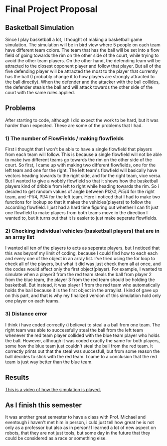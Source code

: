 # Final Project Proposal
## Basketball Simulation
Since I play basketball a lot, I thought of making a basketball game simulation. The simulation will be in bird view where 5 people on each team have different team colors. The team that has the ball will be set into a flow field of going towards the rim on the other side of the court, while trying to avoid the other team players. On the other hand, the defending team will be attracted to the closest opponent player and follow that player. But all of the five defending player will be attracted the most to the player that currently has the ball (I probably change it to how players are strongly attracted to the ball directly). When the defender and the attacker with the ball collides, the defender steals the ball and will attack towards the other side of the court with the same rules applied.

## Problems
After starting to code, although I did expect the work to be hard, but it was harder than i expected.
These are some of the problems that I had.

### 1) The number of FlowFields / making flowfields
First i thought that I won't be able to have a single flowfield that players from each team will follow. This is because a single flowfield will not be able to make two different teams go towards the rim on the other side of the court. So first, I came up with making two different flowfields, one for the left team and one for the right. The left team's flowfield will basically have vectors heading towards to the right side, and for the right team, vice versa. But I wanted to give a wobbly flowfield so that it shows how the basketball players kind of dribble from left to right while heading towards the rim. So i decided to get random values of angle between PI*3/4, PI*5/4 for the right team, and -PI/4, PI/4 for the left team. Here i noticed that I had to make two functions for lookup so that it makes the vehicles(players) to follow the according flowfield. I just had a hard time figuring out whether I can fit just one flowfield to make players from both teams move in the direction I wanted to, but it turns out that it is easier to just make seperate flowfields.

### 2) Checking individual vehicles (basketball players) that are in an array list
I wanted all ten of the players to acts as seperate players, but I noticed that this was beyonf my limit of coding, because I could find how to each each and every one of the object in an array list. I've tried using the for loop to check all of the players, but what it did was just check them all at once, and the codes would affect only the first object(player). For example, I wanted to simulate when a player3 from the red team steals the ball from player 2 from the blue team, the player 3 from the red team should be holding the basketball. But instead, it was player 1 from the red team who automatically holds the ball because it is the first object in the arraylist. I kind of gave up on this part, and that is why my finalized version of this simulation hold only one player on each teams.

### 3) Distance error
I think i have coded correctly (i believe) to steal a a ball from one team. The right team was able to successfully steal the ball from the left team whenever the red team player collided with the blue team player who holds the ball. However, although it was coded exactly the same for both players, some how the blue team just couldn't steal the ball from the red team. It correctly prints out that the steal was succesfull, but from some reason the ball decides to stick with the red team. I came to a conclusion that the red team is just way better than the blue team.

## Results
[This is a video of how the simulation is played.](https://youtu.be/uhQkmItaR0g)

## As I finish this semester
It was another great semester to have a class with Prof. Michael and eventough i haven't met him in person, i culd just tell how great he is not only as a professor but also as in person! I learned a lot of new aspect on robots, that they are not just tools, but some day in the future that they could be considered as a race or something else.

